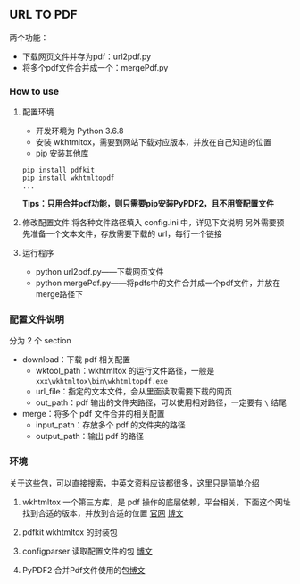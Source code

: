 ## URL TO PDF
两个功能：
* 下载网页文件并存为pdf：url2pdf.py
* 将多个pdf文件合并成一个：mergePdf.py

### How to use
1. 配置环境
    * 开发环境为 Python 3.6.8
    * 安装 wkhtmltox，需要到网站下载对应版本，并放在自己知道的位置
    * pip 安装其他库
    ```
    pip install pdfkit
    pip install wkhtmltopdf
    ...
    ```
    **Tips：只用合并pdf功能，则只需要pip安装PyPDF2，且不用管配置文件**

2. 修改配置文件
    将各种文件路径填入 config.ini 中，详见下文说明
    另外需要预先准备一个文本文件，存放需要下载的 url，每行一个链接

3. 运行程序  
    * python url2pdf.py——下载网页文件
    * python mergePdf.py——将pdfs中的文件合并成一个pdf文件，并放在merge路径下

### 配置文件说明
分为 2 个 section
* download：下载 pdf 相关配置
  * wktool_path：wkhtmltox 的运行文件路径，一般是 `xxx\wkhtmltox\bin\wkhtmltopdf.exe`
  * url_file：指定的文本文件，会从里面读取需要下载的网页
  * out_path：pdf 输出的文件夹路径，可以使用相对路径，一定要有 `\` 结尾
* merge：将多个 pdf 文件合并的相关配置
  * input_path：存放多个 pdf 的文件夹的路径
  * output_path：输出 pdf 的路径

### 环境
关于这些包，可以直接搜索，中英文资料应该都很多，这里只是简单介绍

1. wkhtmltox
一个第三方库，是 pdf 操作的底层依赖，平台相关，下面这个网址找到合适的版本，并放到合适的位置
[官网](https://wkhtmltopdf.org/downloads.html)
[博文](https://www.cnblogs.com/xiaowenshu/p/9916719.html)

2. pdfkit
wkhtmltox 的封装包

3. configparser
读取配置文件的包
[博文](https://www.cnblogs.com/lhly/p/8066898.html)

4. PyPDF2
合并Pdf文件使用的包[博文](https://www.jianshu.com/p/82485e3e46e1)
